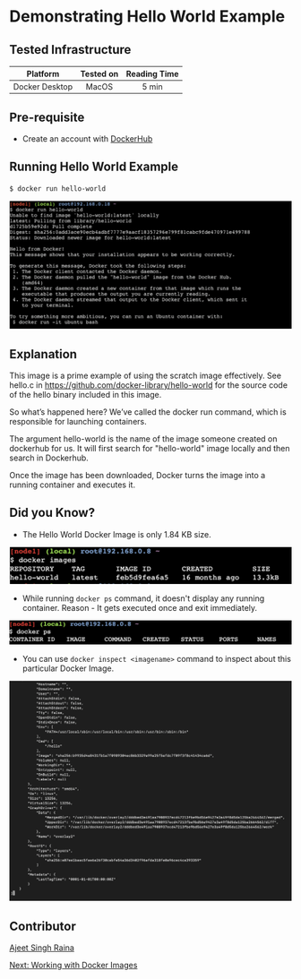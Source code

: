 # Demonstrating Hello World Example

## Tested Infrastructure

|    Platform    | Tested on | Reading Time |
| :------------: | :-------: | :----------: |
| Docker Desktop |   MacOS   |    5 min     |

## Pre-requisite

- Create an account with [DockerHub](https://hub.docker.com)

## Running Hello World Example

```
$ docker run hello-world

```

![](image/hello-world/hello_world.png)

## Explanation

This image is a prime example of using the scratch image effectively. See hello.c in https://github.com/docker-library/hello-world for the source code of the hello binary included in this image.

So what’s happened here? We’ve called the docker run command, which is responsible for launching containers.

The argument hello-world is the name of the image someone created on dockerhub for us. It will first search for "hello-world" image locally and then search in Dockerhub.

Once the image has been downloaded, Docker turns the image into a running container and executes it.

## Did you Know?

- The Hello World Docker Image is only 1.84 KB size.

![](image/hello-world/docker_images.png)

- While running `docker ps` command, it doesn't display any running container. Reason - It gets executed once and exit immediately.

![](image/hello-world/docker_ps.png)

- You can use `docker inspect <imagename>` command to inspect about this particular Docker Image.

![](image/hello-world/docker_inspect.png)

## Contributor

[Ajeet Singh Raina](ajeetraina@gmail.com)

[Next: Working with Docker Images](https://collabnix.github.io/dockerlabs/beginners/workingwithdockerimage.html)
